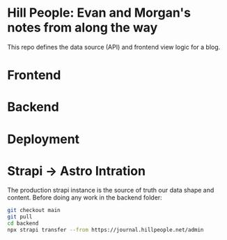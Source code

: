 # Hill People: Evan and Morgan's notes from along the way

This repo defines the data source (API) and frontend view logic for a blog.

# Frontend

# Backend

# Deployment

# Strapi -> Astro Intration
The production strapi instance is the source of truth our data shape and content. Before doing any work in the backend folder:

```sh
git checkout main
git pull
cd backend
npx strapi transfer --from https://journal.hillpeople.net/admin
```
